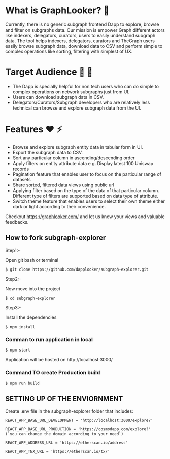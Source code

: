 # What is GraphLooker? 🧠

Currently, there is no generic subgraph frontend Dapp to explore, browse and filter on subgraphs data. Our mission is empower Graph different actors like indexers, delegators, curators, users to easily understand subgraph data. The tool helps indexers, delegators, curators and TheGraph users easily browse subgraph data, download data to CSV and perform simple to complex operations like sorting, filtering with simplest of UX.

# Target Audience 👑 🏫

- The Dapp is specially helpful for non tech users who can do simple to complex operations on network subgraphs just from UI.
- Users can download subgraph data in CSV.
- Delegators/Curators/Subgraph developers who are relatively less technical can browse and explore subgraph data from the UI.

# Features ❤️ ⚡

- Browse and explore subgraph entity data in tabular form in UI.
- Export the subgraph data to CSV.
- Sort any particular column in ascending/descending order
- Apply filters on entity attribute data e g. Display latest 100 Uniswap records
- Pagination feature that enables user to focus on the particular range of datasets
- Share sorted, filtered data views using public url
- Applying filter based on the type of the data of that particular column. Different type of filters are supported based on data type of attribute.
- Switch theme feature that enables users to select their own theme either dark or light according to their convenience.

Checkout https://graphlooker.com/ and let us know your views and valuable feedbacks.

## How to fork subgraph-explorer

Step1:-

Open git bash or terminal

```
$ git clone https://github.com/dapplooker/subgraph-explorer.git
```

Step2:-

Now move into the project

```
$ cd subgraph-explorer
```

Step3:-

Install the dependencies

```
$ npm install
```

### Comman to run application in local

```
$ npm start
```

Application will be hosted on http://localhost:3000/

### Command TO create Production build

```
$ npm run build
```

## SETTING UP OF THE ENVIORNMENT

Create .env file in the subgraph-explorer folder that includes:

```
REACT_APP_BASE_URL_DEVELOPMENT = 'http://localhost:3000/explore?'

REACT_APP_BASE_URL_PRODUCTION = 'https://cosmodapp.com/explore?'
(`you can change the domain according to your need`)

REACT_APP_ADDRESS_URL = 'https://etherscan.io/address'

REACT_APP_TNX_URL = 'https://etherscan.io/tx/'
```
